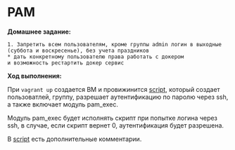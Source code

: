 # PAM
**Домашнее задание:**
```
1. Запретить всем пользователям, кроме группы admin логин в выходные (суббота и воскресенье), без учета праздников
* дать конкретному пользователю права работать с докером
и возможность рестартить докер сервис
```

**Ход выполнения:**

При `vagrant up` создается ВМ и провижинится [script](script.sh), который создает пользоватлей, группу, разрешает аутентификацию по паролю через ssh, а также включает модуль pam_exec.

Модуль pam_exec будет исполнять скрипт при попытке логина через ssh, в случае, если скрипт вернет 0, аутентификация будет разрешена.

В [script](script.sh) есть дополнительные комментарии.
